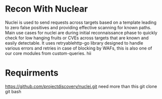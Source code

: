 # Recon With Nuclear

Nuclei is used to send requests across targets based on a template leading to zero false positives and providing effective scanning for known paths. Main use cases for nuclei are during initial reconnaissance phase to quickly check for low hanging fruits or CVEs across targets that are known and easily detectable. It uses retryablehttp-go library designed to handle various errors and retries in case of blocking by WAFs, this is also one of our core modules from custom-queries.
hii

# Requirments

https://github.com/projectdiscovery/nuclei.git
need more than this
git clone
git bash
